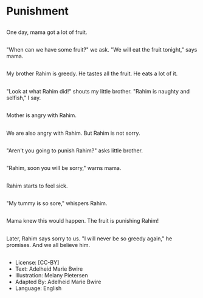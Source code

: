 # Punishment

##
One day, mama got a
lot of fruit.

##
"When can we have
some fruit?" we ask.
"We will eat the fruit
tonight," says mama.

##
My brother Rahim is
greedy. He tastes all the
fruit. He eats a lot of it.

##
"Look at what Rahim
did!" shouts my little
brother. "Rahim is
naughty and selfish," I
say.

##
Mother is angry with
Rahim.

##
We are also angry with
Rahim. But Rahim is not
sorry.

##
"Aren't you going to
punish Rahim?" asks
little brother.

##
"Rahim, soon you will
be sorry," warns mama.

##
Rahim starts to feel
sick.

##
"My tummy is so sore,"
whispers Rahim.

##
Mama knew this would
happen. The fruit is
punishing Rahim!

##
Later, Rahim says sorry
to us. "I will never be so
greedy again," he
promises. And we all
believe him.

##
* License: [CC-BY]
* Text: Adelheid Marie Bwire
* Illustration: Melany Pietersen
* Adapted By: Adelheid Marie Bwire
* Language: English
